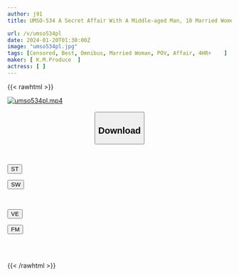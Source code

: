 ```yaml
---
author: j91
title: UMSO-534 A Secret Affair With A Middle-aged Man, 10 Married Women Filming Themselves Enjoying The Affair VOL.06

url: /v/umso534pl
date: 2024-01-20T01:30:00Z
image: "umso534pl.jpg"
tags: [Censored, Best, Omnibus, Married Woman, POV, Affair, 4HR+	]
maker: [ K.M.Produce  ]
actress: [ ]
---
```



{{< rawhtml >}}

<div class="video" data-videoid="92Y842oDJkTaelw">
    <a href="javascript:;">
        <img src="/v/umso534pl/umso534pl.jpg" width="WIDTH" height="HEIGHT" alt="umso534pl.mp4" loading="lazy">
    </a>
</div>

<script type="text/javascript" src="https://j91.asia/asset/on-demand-st.js"></script>

<br>
  <link rel="stylesheet" href="https://j91.asia/asset/bs5.css">
  
  <center>
  <button class="btn btn-primary" type="button" data-bs-toggle="collapse" data-bs-target=".multi-collapse" aria-expanded="false" aria-controls="multiCollapseExample1 multiCollapseExample2"><h2>Download</h2></button></center>
</p>
<div class="row">
  <div class="col">
    <div class="collapse multi-collapse" id="multiCollapseExample1">
      <div class="card card-body">
	      	      <br>
<div class="buttons">  
<p><a href="https://streamtape.to/v/92Y842oDJkTaelw" target="_blank"><button class="btn-hover color-3"><i class="fa fa-download"></i> ST</button></a></p>
<p><a href="https://flaswish.com/bejzfdg2c2uu" target="_blank"><button class="btn-hover color-2"><i class="fa fa-download"></i> SW</button></a></p></div>
    </div>
  </div>
</div>
  <div class="col">
    <div class="collapse multi-collapse" id="multiCollapseExample2">
      <div class="card card-body">
	      <br>
<div class="buttons">
<p><a href="javascript:;" target="_blank"><button class="btn-hover color-9"><i class="fa fa-download"></i> VE</button></a></p>
<p><a href="javascript:;" target="_blank"><button class="btn-hover color-8"><i class="fa fa-download"></i> FM</button></a></p></div>
<br><br>
      </div>
    </div>
  </div>
</div>

{{< /rawhtml >}}